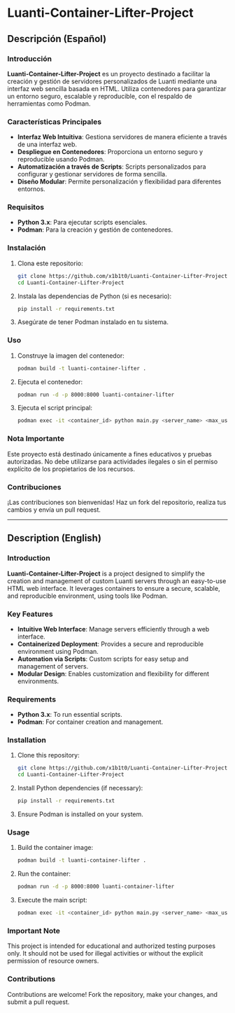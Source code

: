 # Luanti-Container-Lifter-Project

## Descripción (Español)

### Introducción
**Luanti-Container-Lifter-Project** es un proyecto destinado a facilitar la creación y gestión de servidores personalizados de Luanti mediante una interfaz web sencilla basada en HTML. Utiliza contenedores para garantizar un entorno seguro, escalable y reproducible, con el respaldo de herramientas como Podman.

### Características Principales
- **Interfaz Web Intuitiva**: Gestiona servidores de manera eficiente a través de una interfaz web.
- **Despliegue en Contenedores**: Proporciona un entorno seguro y reproducible usando Podman.
- **Automatización a través de Scripts**: Scripts personalizados para configurar y gestionar servidores de forma sencilla.
- **Diseño Modular**: Permite personalización y flexibilidad para diferentes entornos.

### Requisitos
- **Python 3.x**: Para ejecutar scripts esenciales.
- **Podman**: Para la creación y gestión de contenedores.

### Instalación
1. Clona este repositorio:
   ```bash
   git clone https://github.com/x1b1t0/Luanti-Container-Lifter-Project.git
   cd Luanti-Container-Lifter-Project
   ```
2. Instala las dependencias de Python (si es necesario):
   ```bash
   pip install -r requirements.txt
   ```
3. Asegúrate de tener Podman instalado en tu sistema.

### Uso
1. Construye la imagen del contenedor:
   ```bash
   podman build -t luanti-container-lifter .
   ```
2. Ejecuta el contenedor:
   ```bash
   podman run -d -p 8000:8000 luanti-container-lifter
   ```
3. Ejecuta el script principal:
   ```bash
   podman exec -it <container_id> python main.py <server_name> <max_users> <creative_mode> <enable_damage>
   ```

### Nota Importante
Este proyecto está destinado únicamente a fines educativos y pruebas autorizadas. No debe utilizarse para actividades ilegales o sin el permiso explícito de los propietarios de los recursos.

### Contribuciones
¡Las contribuciones son bienvenidas! Haz un fork del repositorio, realiza tus cambios y envía un pull request.

---

## Description (English)

### Introduction
**Luanti-Container-Lifter-Project** is a project designed to simplify the creation and management of custom Luanti servers through an easy-to-use HTML web interface. It leverages containers to ensure a secure, scalable, and reproducible environment, using tools like Podman.

### Key Features
- **Intuitive Web Interface**: Manage servers efficiently through a web interface.
- **Containerized Deployment**: Provides a secure and reproducible environment using Podman.
- **Automation via Scripts**: Custom scripts for easy setup and management of servers.
- **Modular Design**: Enables customization and flexibility for different environments.

### Requirements
- **Python 3.x**: To run essential scripts.
- **Podman**: For container creation and management.

### Installation
1. Clone this repository:
   ```bash
   git clone https://github.com/x1b1t0/Luanti-Container-Lifter-Project.git
   cd Luanti-Container-Lifter-Project
   ```
2. Install Python dependencies (if necessary):
   ```bash
   pip install -r requirements.txt
   ```
3. Ensure Podman is installed on your system.

### Usage
1. Build the container image:
   ```bash
   podman build -t luanti-container-lifter .
   ```
2. Run the container:
   ```bash
   podman run -d -p 8000:8000 luanti-container-lifter
   ```
3. Execute the main script:
   ```bash
   podman exec -it <container_id> python main.py <server_name> <max_users> <creative_mode> <enable_damage>
   ```

### Important Note
This project is intended for educational and authorized testing purposes only. It should not be used for illegal activities or without the explicit permission of resource owners.

### Contributions
Contributions are welcome! Fork the repository, make your changes, and submit a pull request.
